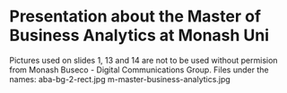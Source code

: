 # Presentation about the Master of Business Analytics at Monash Uni

Pictures used on slides 1, 13 and 14 are not to be used without 
permision from Monash Buseco - Digital Communications Group. 
Files under the names:
aba-bg-2-rect.jpg
m-master-business-analytics.jpg

